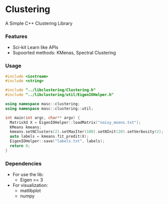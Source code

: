 # Clustering
A Simple C++ Clustering Library

### Features
* Sci-kit Learn like APIs
* Supoorted methods: KMenas, Spectral Clustering

### Usage
```C++
#include <iostream>
#include <string>

#include "../libclustering/Clustering.h"
#include "../libclustering/util/EigenIOHelper.h"

using namespace masc::clustering;
using namespace masc::clustering::util;

int main(int argc, char** argv) {
  MatrixXd X = EigenIOHelper::loadMatrix("noisy_moons.txt");
  KMeans kmeans;
  kmeans.setNClusters(2).setMaxIter(100).setNInit(20).setVerbosity(2);
  auto labels = kmeans.fit_predit(X);
  EigenIOHelper::save("labels.txt", labels);
  return 0;
}
```

### Dependencies
* For use the lib:
  * Eigen >= 3
* For visualization:
  * matlibplot
  * numpy 
